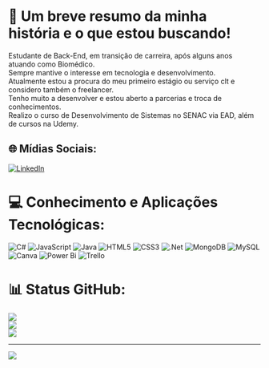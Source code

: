 # 💫 Um breve resumo da minha história e o que estou buscando!
Estudante de Back-End, em transição de carreira, após alguns anos atuando como Biomédico.<br>Sempre mantive o interesse em tecnologia e desenvolvimento.<br>Atualmente estou a procura do meu primeiro estágio ou serviço clt e considero também o freelancer.<br>Tenho muito a desenvolver e estou aberto a parcerias e troca de conhecimentos.<br>Realizo o curso de Desenvolvimento de Sistemas no SENAC via EAD, além de cursos na Udemy.


## 🌐 Mídias Sociais:
[![LinkedIn](https://img.shields.io/badge/LinkedIn-%230077B5.svg?logo=linkedin&logoColor=white)](https://linkedin.com/in/edgarbelintani) 

# 💻 Conhecimento e Aplicações Tecnológicas:
![C#](https://img.shields.io/badge/c%23-%23239120.svg?style=flat&logo=csharp&logoColor=white) ![JavaScript](https://img.shields.io/badge/javascript-%23323330.svg?style=flat&logo=javascript&logoColor=%23F7DF1E) ![Java](https://img.shields.io/badge/java-%23ED8B00.svg?style=flat&logo=openjdk&logoColor=white) ![HTML5](https://img.shields.io/badge/html5-%23E34F26.svg?style=flat&logo=html5&logoColor=white) ![CSS3](https://img.shields.io/badge/css3-%231572B6.svg?style=flat&logo=css3&logoColor=white) ![.Net](https://img.shields.io/badge/.NET-5C2D91?style=flat&logo=.net&logoColor=white) ![MongoDB](https://img.shields.io/badge/MongoDB-%234ea94b.svg?style=flat&logo=mongodb&logoColor=white) ![MySQL](https://img.shields.io/badge/mysql-%2300000f.svg?style=flat&logo=mysql&logoColor=white) ![Canva](https://img.shields.io/badge/Canva-%2300C4CC.svg?style=flat&logo=Canva&logoColor=white) ![Power Bi](https://img.shields.io/badge/power_bi-F2C811?style=flat&logo=powerbi&logoColor=black) ![Trello](https://img.shields.io/badge/Trello-%23026AA7.svg?style=flat&logo=Trello&logoColor=white)
# 📊 Status GitHub:
![](https://github-readme-stats.vercel.app/api?username=devbelintani&theme=algolia&hide_border=false&include_all_commits=false&count_private=false)<br/>
![](https://github-readme-streak-stats.herokuapp.com/?user=devbelintani&theme=algolia&hide_border=false)<br/>
![](https://github-readme-stats.vercel.app/api/top-langs/?username=devbelintani&theme=algolia&hide_border=false&include_all_commits=false&count_private=false&layout=compact)

---
[![](https://visitcount.itsvg.in/api?id=devbelintani&icon=8&color=0)](https://visitcount.itsvg.in)

<!-- Proudly created with GPRM ( https://gprm.itsvg.in ) -->
